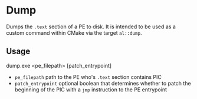 # Dump
Dumps the `.text` section of a PE to disk. It is intended to be used as a
custom command within CMake via the target `al::dump`.

## Usage
dump.exe <pe_filepath> [patch_entrypoint]

- `pe_filepath` path to the PE who's `.text` section contains PIC
- `patch_entrypoint` optional boolean that determines whether to patch the
beginning of the PIC with a `jmp` instruction to the PE entrypoint

